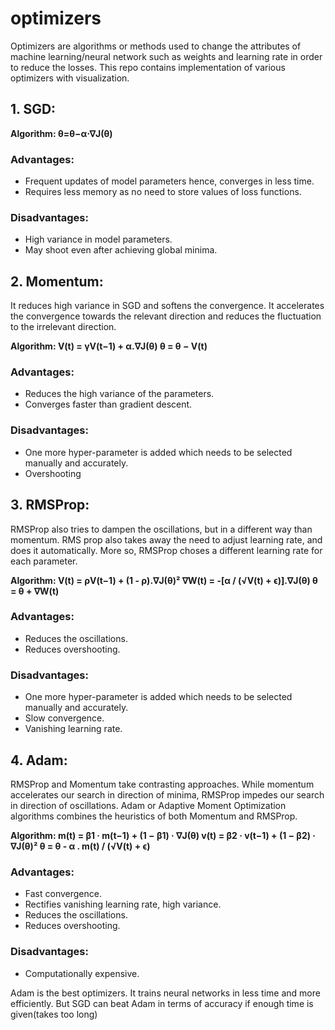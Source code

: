 # optimizers
Optimizers are algorithms or methods used to change the attributes of  machine learning/neural network such as weights and learning rate in order to reduce the losses.
This repo contains implementation of various optimizers with visualization.

## 1. SGD:

 **Algorithm: θ=θ−α⋅∇J(θ)**
### Advantages:
* Frequent updates of model parameters hence, converges in less time.
* Requires less memory as no need to store values of loss functions.
### Disadvantages:
* High variance in model parameters.
* May shoot even after achieving global minima.

## 2. Momentum:
It reduces high variance in SGD and softens the convergence. It accelerates the convergence towards the relevant direction and reduces the fluctuation to the irrelevant direction. 

 **Algorithm: V(t) = γV(t−1) + α.∇J(θ)
             θ    = θ − V(t)**
             
### Advantages:
* Reduces the high variance of the parameters.
* Converges faster than gradient descent.
### Disadvantages:
* One more hyper-parameter is added which needs to be selected manually and accurately.
* Overshooting

## 3. RMSProp:
RMSProp also tries to dampen the oscillations, but in a different way than momentum. RMS prop also takes away the need to adjust learning rate, and does it automatically. More so, RMSProp choses a different learning rate for each parameter.

 **Algorithm: V(t)  = ρV(t−1) + (1 - ρ).∇J(θ)²
             ∇W(t) =  -[α / (√V(t) + ϵ)].∇J(θ)
             θ     = θ + ∇W(t)**
### Advantages:
*  Reduces the oscillations.
*  Reduces overshooting.
### Disadvantages:
* One more hyper-parameter is added which needs to be selected manually and accurately.
* Slow convergence.
* Vanishing learning rate.

## 4. Adam:
RMSProp and Momentum take contrasting approaches. While momentum accelerates our search in direction of minima, RMSProp impedes our search in direction of oscillations.
Adam or Adaptive Moment Optimization algorithms combines the heuristics of both Momentum and RMSProp.

 **Algorithm: m(t) = β1 · m(t−1) + (1 − β1) · ∇J(θ)
             v(t) = β2 · v(t−1) + (1 − β2) · ∇J(θ)²
             θ     = θ - α . m(t) / (√V(t) + ϵ)**
### Advantages:
* Fast convergence.
* Rectifies vanishing learning rate, high variance.
* Reduces the oscillations.
* Reduces overshooting.
### Disadvantages:
* Computationally expensive.

Adam is the best optimizers. It trains neural networks in less time and more efficiently. But SGD can beat Adam in terms of accuracy if enough time is given(takes too long)


